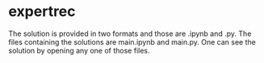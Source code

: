 # expertrec

The solution is provided in two formats and those are .ipynb and .py.
The files containing the solutions are main.ipynb and main.py.
One can see the solution by opening any one of those files.
